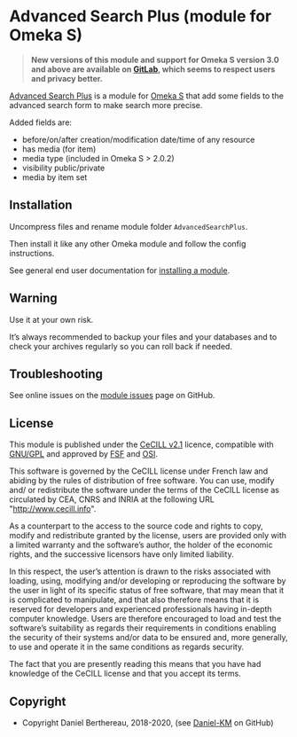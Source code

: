Advanced Search Plus (module for Omeka S)
=========================================

> __New versions of this module and support for Omeka S version 3.0 and above
> are available on [GitLab], which seems to respect users and privacy better.__

[Advanced Search Plus] is a module for [Omeka S] that add some fields to the
advanced search form to make search more precise.

Added fields are:

- before/on/after creation/modification date/time of any resource
- has media (for item)
- media type (included in Omeka S > 2.0.2)
- visibility public/private
- media by item set


Installation
------------

Uncompress files and rename module folder `AdvancedSearchPlus`.

Then install it like any other Omeka module and follow the config instructions.

See general end user documentation for [installing a module].


Warning
-------

Use it at your own risk.

It’s always recommended to backup your files and your databases and to check
your archives regularly so you can roll back if needed.


Troubleshooting
---------------

See online issues on the [module issues] page on GitHub.


License
-------

This module is published under the [CeCILL v2.1] licence, compatible with
[GNU/GPL] and approved by [FSF] and [OSI].

This software is governed by the CeCILL license under French law and abiding by
the rules of distribution of free software. You can use, modify and/ or
redistribute the software under the terms of the CeCILL license as circulated by
CEA, CNRS and INRIA at the following URL "http://www.cecill.info".

As a counterpart to the access to the source code and rights to copy, modify and
redistribute granted by the license, users are provided only with a limited
warranty and the software’s author, the holder of the economic rights, and the
successive licensors have only limited liability.

In this respect, the user’s attention is drawn to the risks associated with
loading, using, modifying and/or developing or reproducing the software by the
user in light of its specific status of free software, that may mean that it is
complicated to manipulate, and that also therefore means that it is reserved for
developers and experienced professionals having in-depth computer knowledge.
Users are therefore encouraged to load and test the software’s suitability as
regards their requirements in conditions enabling the security of their systems
and/or data to be ensured and, more generally, to use and operate it in the same
conditions as regards security.

The fact that you are presently reading this means that you have had knowledge
of the CeCILL license and that you accept its terms.


Copyright
---------

* Copyright Daniel Berthereau, 2018-2020, (see [Daniel-KM] on GitHub)


[Advanced Search Plus]: https://github.com/Daniel-KM/Omeka-S-module-AdvancedSearchPlus
[Omeka S]: https://omeka.org/s
[installing a module]: http://omeka.org/s/docs/user-manual/modules/#installing-modules
[module issues]: https://github.com/Daniel-KM/Omeka-S-module-AdvancedSearchPlus/issues
[CeCILL v2.1]: https://www.cecill.info/licences/Licence_CeCILL_V2.1-en.html
[GNU/GPL]: https://www.gnu.org/licenses/gpl-3.0.html
[FSF]: https://www.fsf.org
[OSI]: http://opensource.org
[GitLab]: https://gitlab.com/Daniel-KM
[Daniel-KM]: https://github.com/Daniel-KM "Daniel Berthereau"
